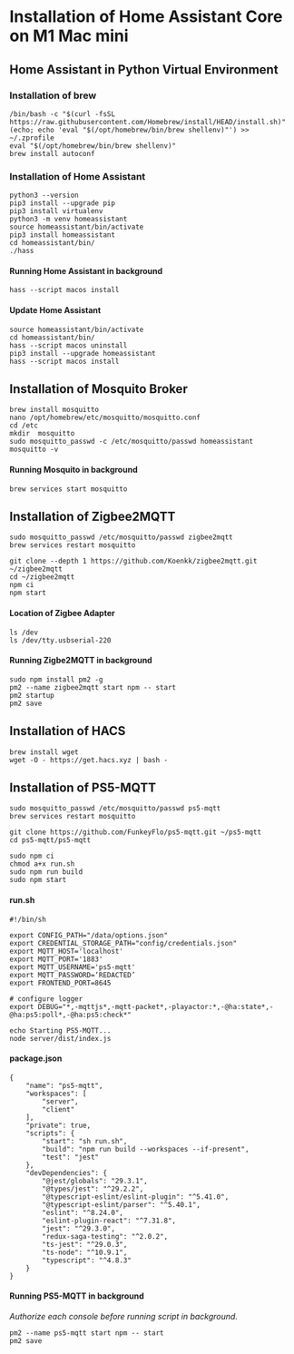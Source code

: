 # Installation of Home Assistant Core on M1 Mac mini

## Home Assistant in Python Virtual Environment

### Installation of brew

```
/bin/bash -c "$(curl -fsSL https://raw.githubusercontent.com/Homebrew/install/HEAD/install.sh)"
(echo; echo 'eval "$(/opt/homebrew/bin/brew shellenv)"') >> ~/.zprofile
eval "$(/opt/homebrew/bin/brew shellenv)"
brew install autoconf
```

### Installation of Home Assistant
```
python3 --version
pip3 install --upgrade pip
pip3 install virtualenv
python3 -m venv homeassistant
source homeassistant/bin/activate
pip3 install homeassistant
cd homeassistant/bin/
./hass
```

#### Running Home Assistant in background
```
hass --script macos install
```

#### Update Home Assistant
```
source homeassistant/bin/activate
cd homeassistant/bin/
hass --script macos uninstall
pip3 install --upgrade homeassistant
hass --script macos install
```

## Installation of Mosquito Broker
```
brew install mosquitto
nano /opt/homebrew/etc/mosquitto/mosquitto.conf
cd /etc
mkdir  mosquitto
sudo mosquitto_passwd -c /etc/mosquitto/passwd homeassistant
mosquitto -v
```

#### Running Mosquito in background
```
brew services start mosquitto
```

## Installation of Zigbee2MQTT
```
sudo mosquitto_passwd /etc/mosquitto/passwd zigbee2mqtt
brew services restart mosquitto

git clone --depth 1 https://github.com/Koenkk/zigbee2mqtt.git ~/zigbee2mqtt
cd ~/zigbee2mqtt
npm ci
npm start
```

#### Location of Zigbee Adapter
```
ls /dev
ls /dev/tty.usbserial-220
```

#### Running Zigbe2MQTT in background
```
sudo npm install pm2 -g
pm2 --name zigbee2mqtt start npm -- start
pm2 startup
pm2 save
````

## Installation of HACS
```
brew install wget
wget -O - https://get.hacs.xyz | bash -
```

## Installation of PS5-MQTT

```
sudo mosquitto_passwd /etc/mosquitto/passwd ps5-mqtt
brew services restart mosquitto

git clone https://github.com/FunkeyFlo/ps5-mqtt.git ~/ps5-mqtt
cd ps5-mqtt/ps5-mqtt

sudo npm ci
chmod a+x run.sh
sudo npm run build
sudo npm start
```

#### run.sh
```
#!/bin/sh

export CONFIG_PATH="/data/options.json"
export CREDENTIAL_STORAGE_PATH="config/credentials.json"
export MQTT_HOST='localhost'
export MQTT_PORT='1883'
export MQTT_USERNAME='ps5-mqtt'
export MQTT_PASSWORD=‘REDACTED’
export FRONTEND_PORT=8645

# configure logger
export DEBUG="*,-mqttjs*,-mqtt-packet*,-playactor:*,-@ha:state*,-@ha:ps5:poll*,-@ha:ps5:check*"

echo Starting PS5-MQTT...
node server/dist/index.js
```

#### package.json
```
{
    "name": "ps5-mqtt",
    "workspaces": [
        "server",
        "client"
    ],
    "private": true,
    "scripts": {
        "start": "sh run.sh",
        "build": "npm run build --workspaces --if-present",
        "test": "jest"
    },
    "devDependencies": {
        "@jest/globals": "29.3.1",
        "@types/jest": "^29.2.2",
        "@typescript-eslint/eslint-plugin": "^5.41.0",
        "@typescript-eslint/parser": "^5.40.1",
        "eslint": "^8.24.0",
        "eslint-plugin-react": "^7.31.8",
        "jest": "^29.3.0",
        "redux-saga-testing": "^2.0.2",
        "ts-jest": "^29.0.3",
        "ts-node": "^10.9.1",
        "typescript": "^4.8.3"
    }
}
```

#### Running PS5-MQTT in background
_Authorize each console before running script in background._
```
pm2 --name ps5-mqtt start npm -- start
pm2 save
```





